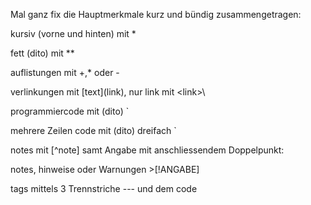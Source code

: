 Mal ganz fix die Hauptmerkmale kurz und bündig zusammengetragen:

kursiv (vorne und hinten) mit *

fett (dito) mit **

auflistungen mit +,* oder -

verlinkungen mit \[text](link)\, nur link mit \<link>\

programmiercode mit (dito) `

mehrere Zeilen code mit (dito) dreifach `

notes mit [^note] samt Angabe mit anschliessendem Doppelpunkt:

notes, hinweise oder Warnungen >[!ANGABE] 

tags mittels 3 Trennstriche --- und dem code
